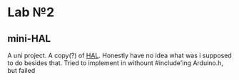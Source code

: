 # Lab №2

## mini-HAL
A uni project. A copy(?) of [HAL](https://github.com/arduino/ArduinoCore-avr/blob/master/cores/arduino/wiring_digital.c).
Honestly have no idea what was i supposed to do besides that.
Tried to implement in withount #include'ing Arduino.h, but failed
